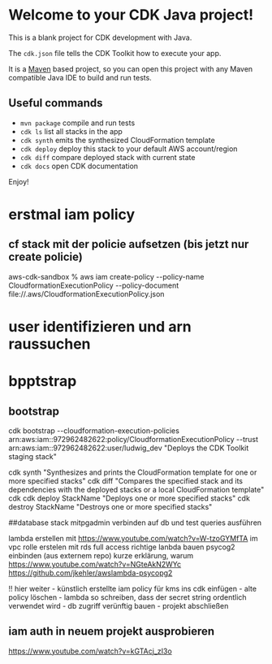 # Welcome to your CDK Java project!

This is a blank project for CDK development with Java.

The `cdk.json` file tells the CDK Toolkit how to execute your app.

It is a [Maven](https://maven.apache.org/) based project, so you can open this project with any Maven compatible Java IDE to build and run tests.

## Useful commands

 * `mvn package`     compile and run tests
 * `cdk ls`          list all stacks in the app
 * `cdk synth`       emits the synthesized CloudFormation template
 * `cdk deploy`      deploy this stack to your default AWS account/region
 * `cdk diff`        compare deployed stack with current state
 * `cdk docs`        open CDK documentation

Enjoy!

# erstmal iam policy
## cf stack mit der policie aufsetzen (bis jetzt nur create policie)
aws-cdk-sandbox % aws iam create-policy --policy-name CloudformationExecutionPolicy --policy-document file://.aws/CloudformationExecutionPolicy.json

# user identifizieren und arn raussuchen

#   bpptstrap
## bootstrap 
cdk bootstrap --cloudformation-execution-policies arn:aws:iam::972962482622:policy/CloudformationExecutionPolicy --trust arn:aws:iam::972962482622:user/ludwig_dev
    "Deploys the CDK Toolkit staging stack"

cdk synth "Synthesizes and prints the CloudFormation template for one or more specified stacks"
cdk diff "Compares the specified stack and its dependencies with the deployed stacks or a local CloudFormation template"
cdk cdk deploy StackName "Deploys one or more specified stacks"
cdk destroy StackName "Destroys one or more specified stacks"



##database stack
mitpgadmin verbinden auf db und test queries ausführen

lambda erstellen mit https://www.youtube.com/watch?v=W-tzoGYMfTA
    im vpc 
rolle erstelen mit rds full access
richtige lanbda bauen 
    psycog2 einbinden (aus externem repo)
    kurze erklärung, warum
https://www.youtube.com/watch?v=NGteAkN2WYc 
https://github.com/jkehler/awslambda-psycopg2

!! hier weiter
    - künstlich erstellte iam policy für kms ins cdk einfügen
    - alte policy löschen
    - lambda so schreiben, dass der secret string ordentlich verwendet wird
    - db zugriff verünftig bauen
    - projekt abschließen


## iam auth in neuem projekt ausprobieren
https://www.youtube.com/watch?v=kGTAcj_zI3o